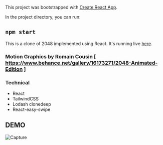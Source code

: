 
This project was bootstrapped with [Create React App](https://github.com/facebook/create-react-app).

In the project directory, you can run:

## `npm start`

This is a clone of 2048 implemented using React. It's running live [here](https://play2048.co/).
### Motion Graphics by Romain Cousin [ https://www.behance.net/gallery/16173271/2048-Animated-Edition ]

### Technical
* React
* TailwindCSS
* Lodash clonedeep
* React-easy-swipe

## DEMO

![Capture](https://user-images.githubusercontent.com/72726598/176997795-94a4987e-e308-44fb-9b0f-25110a215e97.PNG)
